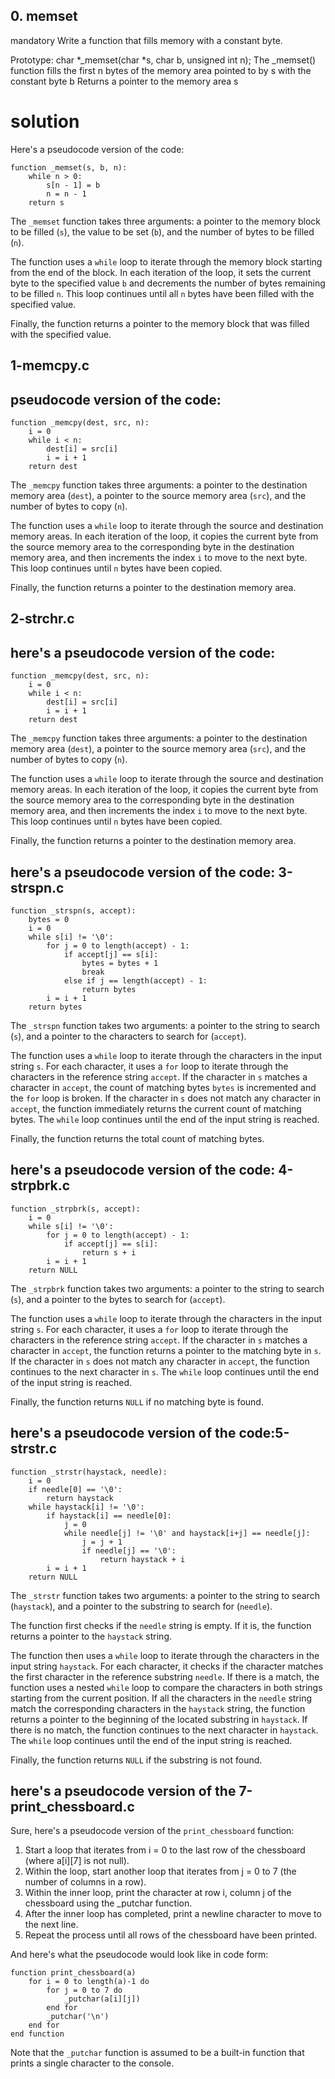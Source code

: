 ## 0. memset
mandatory
Write a function that fills memory with a constant byte.

Prototype: char *_memset(char *s, char b, unsigned int n);
The _memset() function fills the first n bytes of the memory area pointed to by s with the constant byte b
Returns a pointer to the memory area s

# solution
Here's a pseudocode version of the code:

```
function _memset(s, b, n):
    while n > 0:
        s[n - 1] = b
        n = n - 1
    return s
```

The `_memset` function takes three arguments: a pointer to the memory block to be filled (`s`), the value to be set (`b`), and the number of bytes to be filled (`n`).

The function uses a `while` loop to iterate through the memory block starting from the end of the block. In each iteration of the loop, it sets the current byte to the specified value `b` and decrements the number of bytes remaining to be filled `n`. This loop continues until all `n` bytes have been filled with the specified value.

Finally, the function returns a pointer to the memory block that was filled with the specified value.

## 1-memcpy.c 
## pseudocode version of the code:

```
function _memcpy(dest, src, n):
    i = 0
    while i < n:
        dest[i] = src[i]
        i = i + 1
    return dest
```

The `_memcpy` function takes three arguments: a pointer to the destination memory area (`dest`), a pointer to the source memory area (`src`), and the number of bytes to copy (`n`).

The function uses a `while` loop to iterate through the source and destination memory areas. In each iteration of the loop, it copies the current byte from the source memory area to the corresponding byte in the destination memory area, and then increments the index `i` to move to the next byte. This loop continues until `n` bytes have been copied.

Finally, the function returns a pointer to the destination memory area.

## 2-strchr.c 
##  here's a pseudocode version of the code:

```
function _memcpy(dest, src, n):
    i = 0
    while i < n:
        dest[i] = src[i]
        i = i + 1
    return dest
```

The `_memcpy` function takes three arguments: a pointer to the destination memory area (`dest`), a pointer to the source memory area (`src`), and the number of bytes to copy (`n`).

The function uses a `while` loop to iterate through the source and destination memory areas. In each iteration of the loop, it copies the current byte from the source memory area to the corresponding byte in the destination memory area, and then increments the index `i` to move to the next byte. This loop continues until `n` bytes have been copied.

Finally, the function returns a pointer to the destination memory area.

## here's a pseudocode version of the code:  3-strspn.c

```
function _strspn(s, accept):
    bytes = 0
    i = 0
    while s[i] != '\0':
        for j = 0 to length(accept) - 1:
            if accept[j] == s[i]:
                bytes = bytes + 1
                break
            else if j == length(accept) - 1:
                return bytes
        i = i + 1
    return bytes
```

The `_strspn` function takes two arguments: a pointer to the string to search (`s`), and a pointer to the characters to search for (`accept`).

The function uses a `while` loop to iterate through the characters in the input string `s`. For each character, it uses a `for` loop to iterate through the characters in the reference string `accept`. If the character in `s` matches a character in `accept`, the count of matching bytes `bytes` is incremented and the `for` loop is broken. If the character in `s` does not match any character in `accept`, the function immediately returns the current count of matching bytes. The `while` loop continues until the end of the input string is reached.

Finally, the function returns the total count of matching bytes.

## here's a pseudocode version of the code:  4-strpbrk.c

```
function _strpbrk(s, accept):
    i = 0
    while s[i] != '\0':
        for j = 0 to length(accept) - 1:
            if accept[j] == s[i]:
                return s + i
        i = i + 1
    return NULL
```

The `_strpbrk` function takes two arguments: a pointer to the string to search (`s`), and a pointer to the bytes to search for (`accept`).

The function uses a `while` loop to iterate through the characters in the input string `s`. For each character, it uses a `for` loop to iterate through the characters in the reference string `accept`. If the character in `s` matches a character in `accept`, the function returns a pointer to the matching byte in `s`. If the character in `s` does not match any character in `accept`, the function continues to the next character in `s`. The `while` loop continues until the end of the input string is reached.

Finally, the function returns `NULL` if no matching byte is found.


## here's a pseudocode version of the code:5-strstr.c

```
function _strstr(haystack, needle):
    i = 0
    if needle[0] == '\0':
        return haystack
    while haystack[i] != '\0':
        if haystack[i] == needle[0]:
            j = 0
            while needle[j] != '\0' and haystack[i+j] == needle[j]:
                j = j + 1
                if needle[j] == '\0':
                    return haystack + i
        i = i + 1
    return NULL
```

The `_strstr` function takes two arguments: a pointer to the string to search (`haystack`), and a pointer to the substring to search for (`needle`).

The function first checks if the `needle` string is empty. If it is, the function returns a pointer to the `haystack` string.

The function then uses a `while` loop to iterate through the characters in the input string `haystack`. For each character, it checks if the character matches the first character in the reference substring `needle`. If there is a match, the function uses a nested `while` loop to compare the characters in both strings starting from the current position. If all the characters in the `needle` string match the corresponding characters in the `haystack` string, the function returns a pointer to the beginning of the located substring in `haystack`. If there is no match, the function continues to the next character in `haystack`. The `while` loop continues until the end of the input string is reached.

Finally, the function returns `NULL` if the substring is not found.


 ## here's a pseudocode version of the  7-print_chessboard.c  

 Sure, here's a pseudocode version of the `print_chessboard` function:

1. Start a loop that iterates from i = 0 to the last row of the chessboard (where a[i][7] is not null).
2. Within the loop, start another loop that iterates from j = 0 to 7 (the number of columns in a row).
3. Within the inner loop, print the character at row i, column j of the chessboard using the _putchar function.
4. After the inner loop has completed, print a newline character to move to the next line.
5. Repeat the process until all rows of the chessboard have been printed.

And here's what the pseudocode would look like in code form:

```
function print_chessboard(a)
    for i = 0 to length(a)-1 do
        for j = 0 to 7 do
            _putchar(a[i][j])
        end for
        _putchar('\n')
    end for
end function
``` 

Note that the `_putchar` function is assumed to be a built-in function that prints a single character to the console.
